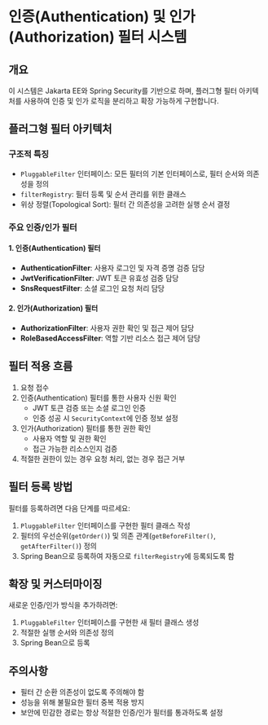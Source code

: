 # 인증(Authentication) 및 인가(Authorization) 필터 시스템

## 개요
이 시스템은 Jakarta EE와 Spring Security를 기반으로 하며, 플러그형 필터 아키텍처를 사용하여 인증 및 인가 로직을 분리하고 확장 가능하게 구현합니다.

## 플러그형 필터 아키텍처

### 구조적 특징
- `PluggableFilter` 인터페이스: 모든 필터의 기본 인터페이스로, 필터 순서와 의존성을 정의
- `filterRegistry`: 필터 등록 및 순서 관리를 위한 클래스
- 위상 정렬(Topological Sort): 필터 간 의존성을 고려한 실행 순서 결정

### 주요 인증/인가 필터

#### 1. 인증(Authentication) 필터
- **AuthenticationFilter**: 사용자 로그인 및 자격 증명 검증 담당
- **JwtVerificationFilter**: JWT 토큰 유효성 검증 담당
- **SnsRequestFilter**: 소셜 로그인 요청 처리 담당

#### 2. 인가(Authorization) 필터
- **AuthorizationFilter**: 사용자 권한 확인 및 접근 제어 담당
- **RoleBasedAccessFilter**: 역할 기반 리소스 접근 제어 담당

## 필터 적용 흐름
1. 요청 접수
2. 인증(Authentication) 필터를 통한 사용자 신원 확인
   - JWT 토큰 검증 또는 소셜 로그인 인증
   - 인증 성공 시 `SecurityContext`에 인증 정보 설정
3. 인가(Authorization) 필터를 통한 권한 확인
   - 사용자 역할 및 권한 확인
   - 접근 가능한 리소스인지 검증
4. 적절한 권한이 있는 경우 요청 처리, 없는 경우 접근 거부

## 필터 등록 방법

필터를 등록하려면 다음 단계를 따르세요:

1. `PluggableFilter` 인터페이스를 구현한 필터 클래스 작성
2. 필터의 우선순위(`getOrder()`) 및 의존 관계(`getBeforeFilter()`, `getAfterFilter()`) 정의
3. Spring Bean으로 등록하여 자동으로 `filterRegistry`에 등록되도록 함

## 확장 및 커스터마이징

새로운 인증/인가 방식을 추가하려면:

1. `PluggableFilter` 인터페이스를 구현한 새 필터 클래스 생성
2. 적절한 실행 순서와 의존성 정의
3. Spring Bean으로 등록

## 주의사항
- 필터 간 순환 의존성이 없도록 주의해야 함
- 성능을 위해 불필요한 필터 중복 적용 방지
- 보안에 민감한 경로는 항상 적절한 인증/인가 필터를 통과하도록 설정
